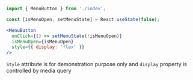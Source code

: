 ```jsx
import { MenuButton } from './index';

const [isMenuOpen, setMenuState] = React.useState(false);

<MenuButton
  onClick={() => setMenuState(!isMenuOpen)}
  isMenuOpen={isMenuOpen}
  style={{ display: 'flex' }}
/>
```

`Style` attribute is for demonstration purpose only and `display` property is controlled by media query
